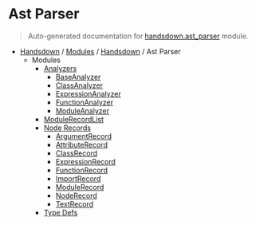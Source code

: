 # Ast Parser

> Auto-generated documentation for [handsdown.ast_parser](https://github.com/vemel/handsdown/blob/master/handsdown/ast_parser/__init__.py) module.

- [Handsdown](../../README.md#-handsdown---python-documentation-generator) / [Modules](../../MODULES.md#modules) / [Handsdown](../index.md#handsdown) / Ast Parser
    - Modules
        - [Analyzers](analyzers/index.md#analyzers)
            - [BaseAnalyzer](analyzers/base_analyzer.md#baseanalyzer)
            - [ClassAnalyzer](analyzers/class_analyzer.md#classanalyzer)
            - [ExpressionAnalyzer](analyzers/expression_analyzer.md#expressionanalyzer)
            - [FunctionAnalyzer](analyzers/function_analyzer.md#functionanalyzer)
            - [ModuleAnalyzer](analyzers/module_analyzer.md#moduleanalyzer)
        - [ModuleRecordList](module_record_list.md#modulerecordlist)
        - [Node Records](node_records/index.md#node-records)
            - [ArgumentRecord](node_records/argument_record.md#argumentrecord)
            - [AttributeRecord](node_records/attribute_record.md#attributerecord)
            - [ClassRecord](node_records/class_record.md#classrecord)
            - [ExpressionRecord](node_records/expression_record.md#expressionrecord)
            - [FunctionRecord](node_records/function_record.md#functionrecord)
            - [ImportRecord](node_records/import_record.md#importrecord)
            - [ModuleRecord](node_records/module_record.md#modulerecord)
            - [NodeRecord](node_records/node_record.md#noderecord)
            - [TextRecord](node_records/text_record.md#textrecord)
        - [Type Defs](type_defs.md#type-defs)
